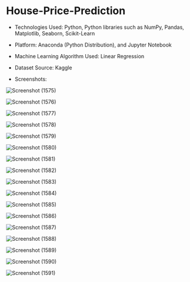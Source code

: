 <h1>House-Price-Prediction</h1>

* Technologies Used: Python, Python libraries such as NumPy, Pandas, Matplotlib, Seaborn, Scikit-Learn

* Platform: Anaconda (Python Distribution), and Jupyter Notebook

* Machine Learning Algorithm Used: Linear Regression

* Dataset Source: Kaggle

* Screenshots:

![Screenshot (1575)](https://github.com/DebajyotiTalukder2001/Bharat_Intern-Repo/assets/136104351/061d4cf7-efd0-4173-bb25-241029e3f641)

![Screenshot (1576)](https://github.com/DebajyotiTalukder2001/Bharat_Intern-Repo/assets/136104351/62534a2e-bd86-4ab4-b5c5-f2291a1f2d19)


![Screenshot (1577)](https://github.com/DebajyotiTalukder2001/Bharat_Intern-Repo/assets/136104351/927c8ad7-c293-4dcc-a265-c8c228d3f6f7)



![Screenshot (1578)](https://github.com/DebajyotiTalukder2001/Bharat_Intern-Repo/assets/136104351/51eca158-6f38-43cc-9ce8-228aac032881)



![Screenshot (1579)](https://github.com/DebajyotiTalukder2001/Bharat_Intern-Repo/assets/136104351/965c63f6-6e43-4576-8731-c2841c035e14)


![Screenshot (1580)](https://github.com/DebajyotiTalukder2001/Bharat_Intern-Repo/assets/136104351/a647cdea-8d7c-40a6-8cc3-198a656adfd9)


![Screenshot (1581)](https://github.com/DebajyotiTalukder2001/Bharat_Intern-Repo/assets/136104351/13aa26a3-0ced-4636-aaa0-620d4ec53b9b)


![Screenshot (1582)](https://github.com/DebajyotiTalukder2001/Bharat_Intern-Repo/assets/136104351/e0e24b9f-c664-468b-9ba6-0548d723552f)


![Screenshot (1583)](https://github.com/DebajyotiTalukder2001/Bharat_Intern-Repo/assets/136104351/09c6eb78-73b2-445d-909e-a27be0daacb1)


![Screenshot (1584)](https://github.com/DebajyotiTalukder2001/Bharat_Intern-Repo/assets/136104351/19bffff8-9d88-40ee-bf8a-d3c8c3305f70)

![Screenshot (1585)](https://github.com/DebajyotiTalukder2001/Bharat_Intern-Repo/assets/136104351/5cd2a968-0184-4d5e-8e80-5d037053ab7f)


![Screenshot (1586)](https://github.com/DebajyotiTalukder2001/Bharat_Intern-Repo/assets/136104351/281d56b8-987b-49b3-a5dd-cc627cea470d)



![Screenshot (1587)](https://github.com/DebajyotiTalukder2001/Bharat_Intern-Repo/assets/136104351/796d333f-db13-46e7-b8b1-b21086490953)



![Screenshot (1588)](https://github.com/DebajyotiTalukder2001/Bharat_Intern-Repo/assets/136104351/2b4b63aa-1665-4a0d-9df3-cce2a184e007)



![Screenshot (1589)](https://github.com/DebajyotiTalukder2001/Bharat_Intern-Repo/assets/136104351/5131ecfc-190c-4f7e-b9bc-da3c07dca684)


![Screenshot (1590)](https://github.com/DebajyotiTalukder2001/Bharat_Intern-Repo/assets/136104351/c0055e75-2a15-408d-90e6-01c7dfd6a8c7)



![Screenshot (1591)](https://github.com/DebajyotiTalukder2001/Bharat_Intern-Repo/assets/136104351/f036b078-e20e-4d99-b30a-21cf33bcbb1c)












